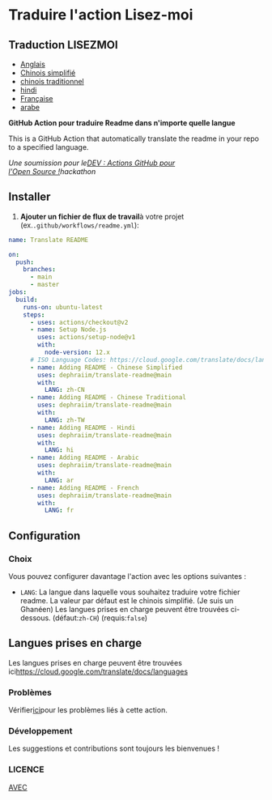 # Traduire l'action Lisez-moi

## Traduction LISEZMOI

-   [Anglais](README.md)
-   [Chinois simplifié](README.zh-CN.md)
-   [chinois traditionnel](README.zh-TW.md)
-   [hindi](README.hi.md)
-   [Française](README.fr.md)
-   [arabe](README.ar.md)

**GitHub Action pour traduire Readme dans n'importe quelle langue**

This is a GitHub Action that automatically translate the readme in your repo to a specified language.

_Une soumission pour le[DEV : Actions GitHub pour l'Open Source !](https://dev.to/devteam/announcing-the-github-actions-hackathon-on-dev-3ljn)hackathon_

## Installer

1.  **Ajouter un fichier de flux de travail**à votre projet (ex.`.github/workflows/readme.yml`):

```yaml
name: Translate README

on:
  push:
    branches:
      - main
      - master
jobs:
  build:
    runs-on: ubuntu-latest
    steps:
      - uses: actions/checkout@v2
      - name: Setup Node.js
        uses: actions/setup-node@v1
        with:
          node-version: 12.x
      # ISO Language Codes: https://cloud.google.com/translate/docs/languages  
      - name: Adding README - Chinese Simplified
        uses: dephraiim/translate-readme@main
        with:
          LANG: zh-CN
      - name: Adding README - Chinese Traditional
        uses: dephraiim/translate-readme@main
        with:
          LANG: zh-TW
      - name: Adding README - Hindi
        uses: dephraiim/translate-readme@main
        with:
          LANG: hi
      - name: Adding README - Arabic
        uses: dephraiim/translate-readme@main
        with:
          LANG: ar
      - name: Adding README - French
        uses: dephraiim/translate-readme@main
        with:
          LANG: fr
```

## Configuration

### Choix

Vous pouvez configurer davantage l'action avec les options suivantes :

-   `LANG`: La langue dans laquelle vous souhaitez traduire votre fichier readme. La valeur par défaut est le chinois simplifié. (Je suis un Ghanéen) Les langues prises en charge peuvent être trouvées ci-dessous.
    (défaut:`zh-CH`) (requis:`false`)

## Langues prises en charge

Les langues prises en charge peuvent être trouvées ici<https://cloud.google.com/translate/docs/languages>

### Problèmes

Vérifier[ici](https://github.com/dephraiim/translate-readme/issues/1)pour les problèmes liés à cette action.

### Développement

Les suggestions et contributions sont toujours les bienvenues !

### LICENCE

[AVEC](./LICENSE)
